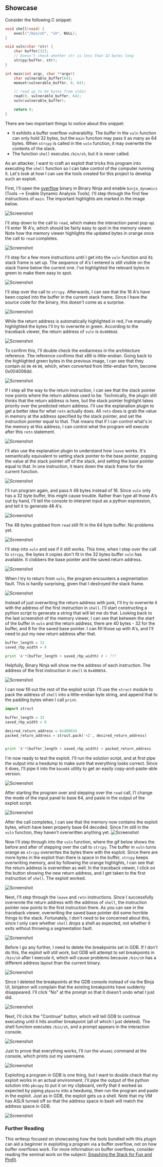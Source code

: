 ## Showcase
Consider the following C snippet:

```c
void shell(void) {
    execl("/bin/sh", "sh", NULL);
}

void vuln(char *str) {
    char buffer[32];
    // Doesn't check whether str is less than 32 bytes long
    strcpy(buffer, str);
}

int main(int argc, char **argv){
    char vulnerable_buffer[64];
    memset(vulnerable_buffer, 0, 64);

    // read up to 64 bytes from stdin
    read(0, vulnerable_buffer, 64);
    vuln(vulnerable_buffer);

    return 0;
}
```

There are two important things to notice about this snippet:
* It exhibits a buffer overflow vulnerability. The buffer in the `vuln` function can only hold 32 bytes, but the `main` function may pass it as many as 64 bytes. When `strcpy` is called in the `vuln` function, it may overwrite the contents of the stack.
* The function `shell` executes `/bin/sh`, but it is never called.

As an attacker, I want to craft an exploit that tricks this program into executing the `shell` function so I can take control of the computer running it. Let's look at how I can use the tools created for this project to develop such an exploit.

First, I'll open the [overflow](overflow) binary in Binary Ninja and enable `binja_dynamics` (Tools --> Enable Dynamic Analysis Tools). I'll step through the first few instructions of `main`. The important highlights are marked in the image below.

![Screenshot](images/1.png)

I'll step down to the call to `read`, which makes the interaction panel pop up. I'll enter 16 A's, which should be fairly easy to spot in the memory viewer. Note how the memory viewer highlights the updated bytes in orange once the call to `read` completes.

![Screenshot](images/2.gif)

I'll step for a few more instructions until I get into the `vuln` function and its stack frame is set up. The sequence of A's I entered is still visible on the stack frame below the current one. I've highlighted the relevant bytes in green to make them easy to spot.

![Screenshot](images/3.png)

I'll step over the call to `strcpy`. Afterwards, I can see that the 16 A's have been copied into the buffer in the current stack frame. Since I have the source code for the binary, this doesn't come as a surprise.

![Screenshot](images/4.png)

While the return address is automatically highlighted in red, I've manually highlighted the bytes I'll try to overwrite in green. According to the traceback viewer, the return address of `vuln` is `0x4006dd`.

![Screenshot](images/5.png)

To confirm this, I'll double check the endianness in the architecture reference. The reference confirms that x86 is little-endian. Going back to the highlighted green bytes in the previous image, I can see that they contain `dd` `06` `40` `00`, which, when converted from little-endian form, become 0x004006dd.

![Screenshot](images/8.png)

If I  step all the way to the return instruction, I can see that the stack pointer now points where the return address used to be. Technically, the plugin still thinks that the return address is here, but the stack pointer highlight takes priority over the predicted return address. I'll use the explanation plugin to get a better idea for what `retn` actually does. All `retn` does is grab the value in memory at the address specified by the stack pointer, and set the instruction pointer equal to that. That means that if I can control what's in the memory at this address, I can control what the program will execute after this `retn` statement.

![Screenshot](images/6.png)

I'll also use the explanation plugin to understand how `leave` works. It's semantically equivalent to setting stack pointer to the base pointer, popping the value at the stack pointer off of the stack, and setting the base pointer equal to that. In one instruction, it tears down the stack frame for the current function.

![Screenshot](images/7.png)

I'll run program again, and pass it 48 bytes instead of 16. Since `vuln` only has a 32 byte buffer, this might cause trouble. Rather than type all those A's out by hand, I'll tell the console to interpret input as a python expression, and tell it to generate 48 A's.

![Screenshot](images/9.png)

The 48 bytes grabbed from `read` still fit in the 64 byte buffer. No problems yet.

![Screenshot](images/10.png)

I'll step into `vuln` and see if it still works. This time, when I step over the call to `strcpy`, the bytes it copies don't fit in the 32 bytes buffer `vuln` has available. It clobbers the base pointer and the saved return address.  

![Screenshot](images/11.png)

When I try to return from `vuln`, the program encounters a segmentation fault. This is hardly surprising, given that I destroyed the stack frame.

![Screenshot](images/12.png)

Instead of just overwriting the return address with junk, I'll try to overwrite it with the address of the first instruction in `shell`. I'll start constructing a python script to generate a string that will let me do that. Looking back to the last screenshot of the memory viewer, I can see that between the start of the buffer in `vuln` and the return address, there are 40 bytes - 32 for the buffer, and 8 for the saved base pointer. I can fill those up with A's, and I'll need to put my new return address after that.

```python
buffer_length = 32
saved_rbp_width = 8

print 'A'*(buffer_length + saved_rbp_width) # + ???

```

Helpfully, Binary Ninja will show me the address of each instruction. The address of the first instruction in `shell` is `0x400654`.

![Screenshot](images/13.png)

I can now fill out the rest of the exploit script. I'll use the `struct` module to pack the address of `shell` into a little-endian byte string, and append that to the padding bytes when I call `print`.

```python
import struct

buffer_length = 32
saved_rbp_width = 8

desired_return_address = 0x400654
packed_return_address = struct.pack('<I', desired_return_address)


print 'A'*(buffer_length + saved_rbp_width) + packed_return_address

```

I'm now ready to test the exploit. I'll run the solution script, and at first pipe the output into a hexdump to make sure that everything looks correct. Since it does, I'll pipe it into the `base64` utility to get an easily copy-and-paste-able version.

![Screenshot](images/14.png)

After starting the program over and stepping over the `read` call, I'l change the mode of the input panel to base 64, and paste in the output of the exploit script.

![Screenshot](images/15.png)

After the call completes, I can see that the memory now contains the exploit bytes, which have been properly base 64 decoded. Since I'm still in the `vuln` function, they haven't overwritten anything yet.
![Screenshot](images/16.png)

Now I'll step through into the `vuln` function, where the gif below shows the before and after of stepping over the call to `strcpy`. The buffer in `vuln` turns orange as `strcpy` overwrites the bytes there with the exploit. Since there are more bytes in the exploit than there is space in the buffer, `strcpy` keeps overwriting memory, and by following the orange highlights, I can see that the return address is overwritten as well. In the traceback viewer, I click on the button showing the new return address, and I get taken to the first instruction of `shell`. The exploit worked.

![Screenshot](images/17.gif)

Next, I'll step through the `leave` and `retn` instructions. Since I successfully overwrote the return address with the address of `shell`, the instruction pointer now points to the first instruction there. As you can see in the traceback viewer, overwriting the saved base pointer did some horrible things to the stack. Fortunately, I don't need to be concerned about this, since I only care whether `shell` drops a shell as expected, not whether it exits without throwing a segmentation fault.

![Screenshot](images/18.png)

Before I go any further, I need to delete the breakpoints set in GDB. If I don't do this, the exploit will still work, but GDB will attempt to set breakpoints in `/bin/sh` after I execute it, which will cause problems because `/bin/sh` has a different address layout than the current binary.

![Screenshot](images/19.png)

Since I deleted the breakpoints at the GDB console instead of via the Binja UI, binjatron will complain that the existing breakpoints have suddenly disappeared. I'll click "No" at the prompt so that it doesn't undo what I just did.

![Screenshot](images/20.png)

Next, I'll click the "Continue" button, which will tell GDB to continue executing until it hits another breakpoint (all of which I just deleted). The shell function executes `/bin/sh`, and a prompt appears in the interaction console.

![Screenshot](images/21.png)

Just to prove that everything works, I'll run the `whoami` command at the console, which prints out my username.

![Screenshot](images/22.png)

Exploiting a program in GDB is one thing, but I want to double check that my exploit works in an actual environment. I'll pipe the output of the python solution into `pbcopy` to put it on my clipboard, verify that it worked as expected by piping `pbpaste` into a hexdump, then run the program and paste in the exploit. Just as in GDB, the exploit gets us a shell. Note that my VM has ASLR turned off so that the address space in bash will match the address space in GDB.

![Screenshot](images/23.png)

### Further Reading
This writeup focused on showcasing how the tools bundled with this plugin can aid a beginner in exploiting a program via a buffer overflow, not on how buffer overflows work. For more information on buffer overflows, consider reading the seminal work on the subject: [Smashing the Stack for Fun and Profit](https://www.eecs.umich.edu/courses/eecs588/static/stack_smashing.pdf).
